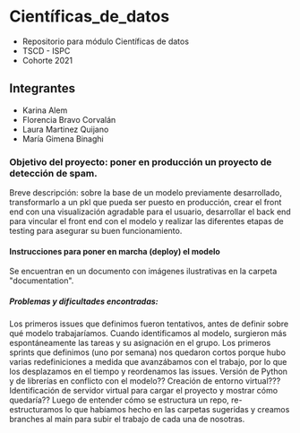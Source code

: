 # Científicas_de_datos
- Repositorio para módulo Científicas de datos 
- TSCD - ISPC
- Cohorte 2021

## Integrantes
- Karina Alem
- Florencia Bravo Corvalán
- Laura Martinez Quijano
- María Gimena Binaghi

### Objetivo del proyecto: poner en producción un proyecto de detección de spam. 
Breve descripción: sobre la base de un modelo previamente desarrollado, transformarlo a un pkl que pueda ser puesto en producción, crear el front end con una visualización agradable para el usuario, desarrollar el back end para vincular el front end con el modelo y realizar las diferentes etapas de testing para asegurar su buen funcionamiento.

#### Instrucciones para poner en marcha (deploy) el modelo
Se encuentran en un documento con imágenes ilustrativas en la carpeta "documentation".

##### Problemas y dificultades encontradas:
Los primeros issues que definimos fueron tentativos, antes de definir sobre qué modelo trabajaríamos. Cuando identificamos al modelo, surgieron más espontáneamente las tareas y su asignación en el grupo.
Los primeros sprints que definimos (uno por semana) nos quedaron cortos porque hubo varias redefiniciones a medida que avanzábamos con el trabajo, por lo que los desplazamos en el tiempo y reordenamos las issues.
Versión de Python y de librerías en conflicto con el modelo??
Creación de entorno virtual???
Identificación de servidor virtual para cargar el proyecto y mostrar cómo quedaría??
Luego de entender cómo se estructura un repo, re-estructuramos lo que habíamos hecho en las carpetas sugeridas y creamos branches al main para subir el trabajo de cada una de nosotras.
